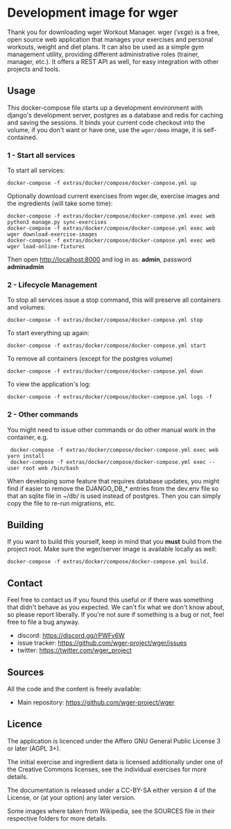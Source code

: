 # Development image for wger

Thank you for downloading wger Workout Manager. wger (ˈvɛɡɐ) is a free, open
source web application that manages your exercises and personal workouts, weight
and diet plans. It can also be used as a simple gym management utility, providing
different administrative roles (trainer, manager, etc.). It offers a REST API
as well, for easy integration with other projects and tools.


## Usage

This docker-compose file starts up a development environment with django's
development server, postgres as a database and redis for caching and saving
the sessions. It binds your current code checkout into the volume, if you
don't want or have one, use the `wger/demo` image, it is self-contained.

### 1 - Start all services

To start all services:

    docker-compose -f extras/docker/compose/docker-compose.yml up

Optionally download current exercises from wger.de, exercise images and
the ingredients (will take some time):

    docker-compose -f extras/docker/compose/docker-compose.yml exec web python3 manage.py sync-exercises
    docker-compose -f extras/docker/compose/docker-compose.yml exec web wger download-exercise-images
    docker-compose -f extras/docker/compose/docker-compose.yml exec web wger load-online-fixtures

Then open <http://localhost:8000> and log in as: **admin**, password **adminadmin**


### 2 - Lifecycle Management

To stop all services issue a stop command, this will preserve all containers
and volumes:

    docker-compose -f extras/docker/compose/docker-compose.yml stop

To start everything up again:

    docker-compose -f extras/docker/compose/docker-compose.yml start

To remove all containers (except for the postgres volume)

    docker-compose -f extras/docker/compose/docker-compose.yml down

To view the application's log:

    docker-compose -f extras/docker/compose/docker-compose.yml logs -f

### 2 - Other commands

You might need to issue other commands or do other manual work in the container,
e.g.

     docker-compose -f extras/docker/compose/docker-compose.yml exec web yarn install
     docker-compose -f extras/docker/compose/docker-compose.yml exec --user root web /bin/bash

When developing some feature that requires database updates, you might find
if easier to remove the DJANGO_DB_* entries from the dev.env file so that
an sqlite file in ~/db/ is used instead of postgres. Then you can simply copy
the file to re-run migrations, etc.

## Building

If you want to build this yourself, keep in mind that you **must** build from the
project root. Make sure the wger/server image is available locally as well:

    docker-compose -f extras/docker/compose/docker-compose.yml build.


## Contact

Feel free to contact us if you found this useful or if there was something that
didn't behave as you expected. We can't fix what we don't know about, so please
report liberally. If you're not sure if something is a bug or not, feel free to
file a bug anyway.

* discord: <https://discord.gg/rPWFv6W>
* issue tracker: <https://github.com/wger-project/wger/issues>
* twitter: <https://twitter.com/wger_project>

## Sources

All the code and the content is freely available:

* Main repository: <https://github.com/wger-project/wger>

## Licence

The application is licenced under the Affero GNU General Public License 3 or
later (AGPL 3+).

The initial exercise and ingredient data is licensed additionally under one of
the Creative Commons licenses, see the individual exercises for more details.

The documentation is released under a CC-BY-SA either version 4 of the License,
or (at your option) any later version.

Some images where taken from Wikipedia, see the SOURCES file in their respective
folders for more details.
